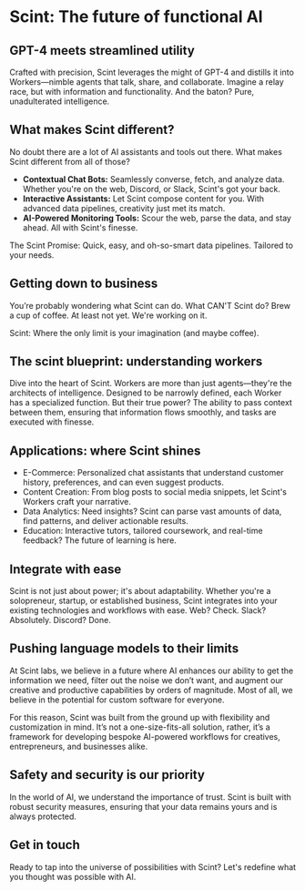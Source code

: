 # Scint: The future of functional AI

## GPT-4 meets streamlined utility

Crafted with precision, Scint leverages the might of GPT-4 and distills it into Workers—nimble agents that talk, share, and collaborate. Imagine a relay race, but with information and functionality. And the baton? Pure, unadulterated intelligence.

## What makes Scint different?

No doubt there are a lot of AI assistants and tools out there. What makes Scint different from all of those?

- **Contextual Chat Bots:** Seamlessly converse, fetch, and analyze data. Whether you're on the web, Discord, or Slack, Scint's got your back.
- **Interactive Assistants:** Let Scint compose content for you. With advanced data pipelines, creativity just met its match.
- **AI-Powered Monitoring Tools:** Scour the web, parse the data, and stay ahead. All with Scint's finesse.

The Scint Promise: Quick, easy, and oh-so-smart data pipelines. Tailored to your needs.

## Getting down to business

You’re probably wondering what Scint can do. What CAN'T Scint do? Brew a cup of coffee. At least not yet. We're working on it.

Scint: Where the only limit is your imagination (and maybe coffee).

## The scint blueprint: understanding workers

Dive into the heart of Scint. Workers are more than just agents—they're the architects of intelligence. Designed to be narrowly defined, each Worker has a specialized function. But their true power? The ability to pass context between them, ensuring that information flows smoothly, and tasks are executed with finesse.

## Applications: where Scint shines

- E-Commerce: Personalized chat assistants that understand customer history, preferences, and can even suggest products.
- Content Creation: From blog posts to social media snippets, let Scint's Workers craft your narrative.
- Data Analytics: Need insights? Scint can parse vast amounts of data, find patterns, and deliver actionable results.
- Education: Interactive tutors, tailored coursework, and real-time feedback? The future of learning is here.

## Integrate with ease

Scint is not just about power; it's about adaptability. Whether you're a solopreneur, startup, or established business, Scint integrates into your existing technologies and workflows with ease. Web? Check. Slack? Absolutely. Discord? Done.

## Pushing language models to their limits

At Scint labs, we believe in a future where AI enhances our ability to get the information we need, filter out the noise we don’t want, and augment our creative and productive capabilities by orders of magnitude. Most of all, we believe in the potential for custom software for everyone. 

For this reason, Scint was built from the ground up with flexibility and customization in mind. It’s not a one-size-fits-all solution, rather, it’s a framework for developing bespoke AI-powered workflows for creatives, entrepreneurs, and businesses alike.

## Safety and security is our priority

In the world of AI, we understand the importance of trust. Scint is built with robust security measures, ensuring that your data remains yours and is always protected.

## Get in touch

Ready to tap into the universe of possibilities with Scint? Let's redefine what you thought was possible with AI.